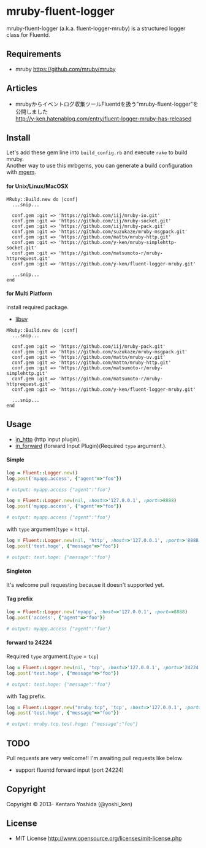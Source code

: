 # mruby-fluent-logger 

mruby-fluent-logger (a.k.a. fluent-logger-mruby) is a structured logger class for Fluentd.

## Requirements

* mruby
https://github.com/mruby/mruby

## Articles

* mrubyからイベントログ収集ツールFluentdを扱う"mruby-fluent-logger"を公開しました  
http://y-ken.hatenablog.com/entry/fluent-logger-mruby-has-released

## Install

Let's add these gem line into `build_config.rb` and execute `rake` to build mruby.  
Another way to use this mrbgems, you can generate a build configuration with [mgem](http://blog.mruby.sh/201301040627.html).

#### for Unix/Linux/MacOSX

```
MRuby::Build.new do |conf|
  ...snip...

  conf.gem :git => 'https://github.com/iij/mruby-io.git'
  conf.gem :git => 'https://github.com/iij/mruby-socket.git'
  conf.gem :git => 'https://github.com/iij/mruby-pack.git'
  conf.gem :git => 'https://github.com/suzukaze/mruby-msgpack.git'
  conf.gem :git => 'https://github.com/mattn/mruby-http.git'
  conf.gem :git => 'https://github.com/y-ken/mruby-simplehttp-socket.git'
  conf.gem :git => 'https://github.com/matsumoto-r/mruby-httprequest.git'
  conf.gem :git => 'https://github.com/y-ken/fluent-logger-mruby.git'

  ...snip...
end
```

#### for Multi Platform

install required package.

* [libuv](https://github.com/joyent/libuv)

```
MRuby::Build.new do |conf|
  ...snip...

  conf.gem :git => 'https://github.com/iij/mruby-pack.git'
  conf.gem :git => 'https://github.com/suzukaze/mruby-msgpack.git'
  conf.gem :git => 'https://github.com/mattn/mruby-uv.git'
  conf.gem :git => 'https://github.com/mattn/mruby-http.git'
  conf.gem :git => 'https://github.com/matsumoto-r/mruby-simplehttp.git'
  conf.gem :git => 'https://github.com/matsumoto-r/mruby-httprequest.git'
  conf.gem :git => 'https://github.com/y-ken/fluent-logger-mruby.git'

  ...snip...
end
```

## Usage

- [in_http](http://docs.fluentd.org/articles/in_http) (http input plugin).
- [in_forward](http://docs.fluentd.org/articles/in_forward) (forward Input Plugin)(Required `type` argument.).

#### Simple

```ruby
log = Fluent::Logger.new()
log.post('myapp.access', {"agent"=>"foo"})

# output: myapp.access {"agent":"foo"}
```

```ruby
log = Fluent::Logger.new(nil, :host=>'127.0.0.1', :port=>8888)
log.post('myapp.access', {"agent"=>"foo"})

# output: myapp.access {"agent":"foo"}
```

with `type` argument(`type` = `http`).

```ruby
log = Fluent::Logger.new(nil, 'http', :host=>'127.0.0.1', :port=>'8888')
log.post('test.hoge', {"message"=>"foo"})

# output: test.hoge: {"message":"foo"}
```

#### Singleton

It's welcome pull requesting because it doesn't supported yet.

#### Tag prefix

```ruby
log = Fluent::Logger.new('myapp', :host=>'127.0.0.1', :port=>8888)
log.post('access', {"agent"=>"foo"})

# output: myapp.access {"agent":"foo"}
```

#### forward to 24224

Required `type` argument.(`type` = `tcp`)

```ruby
log = Fluent::Logger.new(nil, 'tcp', :host=>'127.0.0.1', :port=>'24224')
log.post('test.hoge', {"message"=>"foo"})

# output: test.hoge: {"message":"foo"}
```

with Tag prefix.

```ruby
log = Fluent::Logger.new("mruby.tcp", 'tcp', :host=>'127.0.0.1', :port=>'24224')
log.post('test.hoge', {"message"=>"foo"})

# output: mruby.tcp.test.hoge: {"message":"foo"}
```

## TODO

Pull requests are very welcome!!
I'm awaiting pull requests like below.

* support fluentd forward input (port 24224)

## Copyright

Copyright © 2013- Kentaro Yoshida (@yoshi_ken)

## License

* MIT License
http://www.opensource.org/licenses/mit-license.php
